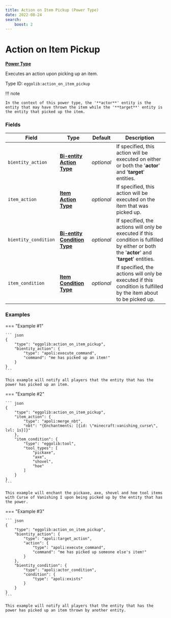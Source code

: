 ```yaml
---
title: Action on Item Pickup (Power Type)
date: 2022-08-24
search:
    boost: 2
---
```


#   Action on Item Pickup

**[Power Type]**

Executes an action upon picking up an item.

Type ID: `eggolib:action_on_item_pickup`


!!! note

    In the context of this power type, the '**actor**' entity is the entity that may have thrown the item while the '**target**' entity is the entity that picked up the item.


### Fields

Field | Type | Default | Description
------|------|---------|------------
`bientity_action` | **[Bi-entity Action Type]** | *optional* | If specified, this action will be executed on either or both the '**actor**' and '**target**' entities.
`item_action` | **[Item Action Type]** | *optional* | If specified, this action will be executed on the item that was picked up.
`bientity_condition` | **[Bi-entity Condition Type]** | *optional* | If specified, the actions will only be executed if this condition is fulfilled by either or both the '**actor**' and '**target**' entities.
`item_condition` | **[Item Condition Type]** | *optional* | If specified, the actions will only be executed if this condition is fulfilled by the item about to be picked up.


### Examples

=== "Example #1"

    ``` json
    {
        "type": "eggolib:action_on_item_pickup",
        "bientity_action": {
            "type": "apoli:execute_command",
            "command": "me has picked up an item!"
        }
    }
    ```

    This example will notify all players that the entity that has the power has picked up an item.


=== "Example #2"

    ``` json
    {
        "type": "eggolib:action_on_item_pickup",
        "item_action": {
            "type": "apoli:merge_nbt",
            "nbt": "{Enchantments: [{id: \"minecraft:vanishing_curse\", lvl: 1s}]}"
        },
        "item_condition": {
            "type": "eggolib:tool",
            "tool_types": [
                "pickaxe",
                "axe",
                "shovel",
                "hoe"
            ]
        }
    }
    ```

    This example will enchant the pickaxe, axe, shovel and hoe tool items with Curse of Vanishing I upon being picked up by the entity that has the power.


=== "Example #3"

    ``` json
    {
        "type": "eggolib:action_on_item_pickup",
        "bientity_action": {
            "type": "apoli:target_action",
            "action": {
                "type": "apoli:execute_command",
                "command": "me has picked up someone else's item!"
            }
        },
        "bientity_condition": {
            "type": "apoli:actor_condition",
            "condition": {
                "type": "apoli:exists"
            }
        }
    }
    ```

    This example will notify all players that the entity that has the power has picked up an item thrown by another entity.



[Power Type]: ../power_types.md
[Bi-entity Action Type]: ../bientity_action_types.md
[Item Action Type]: https://origins.readthedocs.io/en/latest/types/item_action_types
[Bi-entity Condition Type]: ../bientity_condition_types.md
[Item Condition Type]: ../item_condition_types.md
